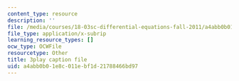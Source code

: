```yaml
---
content_type: resource
description: ''
file: /media/courses/18-03sc-differential-equations-fall-2011/a4abb0b01e8c011ebf1d21788466bd97_pDfQHohL4Xs.srt
file_type: application/x-subrip
learning_resource_types: []
ocw_type: OCWFile
resourcetype: Other
title: 3play caption file
uid: a4abb0b0-1e8c-011e-bf1d-21788466bd97
---
```

